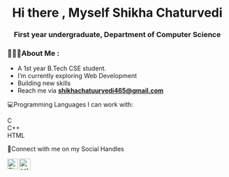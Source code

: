 <h1 align="center">Hi there  , Myself Shikha Chaturvedi</h1>
<h3 align="center">First year undergraduate, Department of Computer Science</h3>



<h3 align="left">👩🏼‍💻About Me :</h3>

- A 1st year B.Tech CSE student.
- I’m currently exploring Web Development 
- Building new skills 
- Reach me via **shikhachatuurvedi465@gmail.com**
 

💻Programming Languages I can work with:

C <br>
C++<br>
HTML <br>




📝Connect with me on my Social Handles

<a href="http://www.linkedin.com/in/shikha-chaturvedi-990817212">
    <img align="left" alt="Shikha Chaturvedi | Linkedin" width="24px" src="https://github.com/TheDudeThatCode/TheDudeThatCode/blob/master/Assets/Linkedin.svg" />
  </a>
   <a href="https://twitter.com/ShikhaC11407577">
    <img align="left" alt="selfcares321 | Twitter" width="26px" src="https://github.com/TheDudeThatCode/TheDudeThatCode/blob/master/Assets/Twitter.svg" />
</a> 
  

<br>
<br>
<br>
<!---
SHIKHACH22/SHIKHACH22 is a ✨ special ✨ repository because its `README.md` (this file) appears on your GitHub profile.
You can click the Preview link to take a look at your changes.
--->
